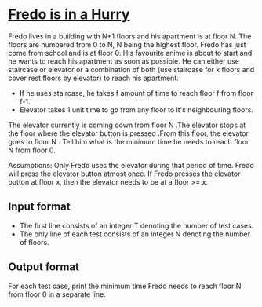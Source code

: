 # [Fredo is in a Hurry][link]

Fredo lives in a building with N+1 floors and his apartment is at floor N. The floors are numbered from 0 to N, N being the highest floor. Fredo has just come from school and is at floor 0. His favourite anime is about to start and he wants to reach his apartment as soon as possible.
He can either use staircase or elevator or a combination of both (use staircase for x floors and cover rest floors by elevator) to reach his apartment.

- If he uses staircase, he takes f amount of time to reach floor f from floor f-1.
- Elevator takes 1 unit time to go from any floor to it's neighbouring floors.

The elevator currently is coming down from floor N .The elevator stops at the floor where the elevator button is pressed .From this floor, the elevator goes to floor N .
Tell him what is the minimum time he needs to reach floor N from floor 0.

Assumptions: Only Fredo uses the elevator during that period of time. Fredo will press the elevator button atmost once. If Fredo presses the elevator button at floor x, then the elevator needs to be at a floor >= x.

## Input format

- The first line consists of an integer T denoting the number of test cases.
- The only line of each test consists of an integer N denoting the number of floors.

## Output format

For each test case, print the minimum time Fredo needs to reach floor N from floor 0 in a separate line.

[link]: https://www.hackerearth.com/practice/basic-programming/implementation/basics-of-implementation/practice-problems/algorithm/fredo-is-in-a-hurry/
